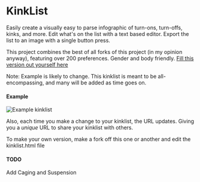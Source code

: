 # KinkList
Easily create a visually easy to parse infographic of turn-ons, turn-offs, kinks, and more.
Edit what's on the list with a text based editor.
Export the list to an image with a single button press.

This project combines the best of all forks of this project
(in my opinion anyway), featuring over 200 preferences. Gender and body friendly.
[Fill this version out yourself here](https://kinklist.io)

Note: Example is likely to change. This kinklist is meant to be all-encompassing, and many will be added as time goes on.
#### Example

![Example kinklist](https://i.imgur.com/fSJA5WX.png)

Also, each time you make a change to your kinklist, the URL updates. Giving you a *unique* URL to share your kinklist with others.

To make your own version, make a fork off this one or another and edit the kinklist.html file

#### TODO

Add Caging and Suspension
